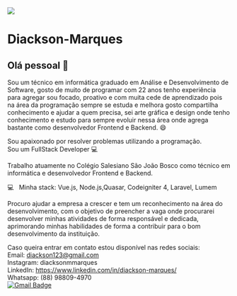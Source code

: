 
<img width="auto" src="https://media-exp1.licdn.com/dms/image/C4E16AQGm_k1p0_4fFw/profile-displaybackgroundimage-shrink_200_800/0?e=1602115200&v=beta&t=6M2cfoeXWAlK-6T6IGnU0YQhXAkPGDeI_NrsmFrvKkU">

# Diackson-Marques
## Olá pessoal 👋
Sou um técnico em informática graduado em Análise e Desenvolvimento de Software, gosto de muito de programar com 22 anos tenho experiência para agregar sou focado, proativo e com muita cede de aprendizado pois na área da programação sempre se estuda e melhora gosto compartilha conhecimento e ajudar a quem precisa, sei arte gráfica e design onde tenho conhecimento e estudo para sempre evoluir nessa área onde agrega bastante como desenvolvedor Frontend e Backend. :smile:

Sou apaixonado por resolver problemas utilizando a programação.<br/>
Sou um FullStack Developer :computer:

Trabalho atuamente no Colégio Salesiano São João Bosco como técnico em informática e desenvolvedor Frontend e Backend.

:computer: &nbsp; Minha stack: Vue.js, Node.js,Quasar, Codeigniter 4, Laravel, Lumem

Procuro ajudar a empresa a crescer e tem um reconhecimento na área do desenvolvimento, com o objetivo de preencher a vaga onde procurarei desenvolver minhas
atividades de forma responsável e dedicada, aprimorando minhas habilidades de forma a contribuir para o bom desenvolvimento da instituição.

Caso queira entrar em contato estou disponível nas redes sociais:
<br/>Email: diackson123@gmail.com
<br/>Instagram: diacksonmmarques
<br/>LinkedIn: https://www.linkedin.com/in/diackson-marques/
<br/>Whatsapp: (88) 98809-4970 
<br/>[![Gmail Badge](https://img.shields.io/badge/-diackson123@gmail.com-c14438?style=flat-square&logo=Gmail&logoColor=white&link=mailto:diackson123@gmail.com)](mailto:diackson123@gmail.com)


